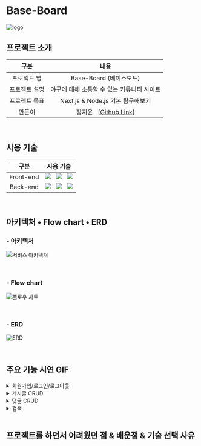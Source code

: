 # Base-Board
![logo](https://github.com/Jaylin16/Base-Board/assets/113872338/75e6f51c-f266-4077-b301-12bff3aee62c)

## 프로젝트 소개

| **구분** | **내용** |
|:--:|:--:|
프로젝트 명 | Base-Board (베이스보드)
프로젝트 설명 | 야구에 대해 소통할 수 있는 커뮤니티 사이트
프로젝트 목표 | Next.js & Node.js 기본 탐구해보기
만든이 | 장지윤 &nbsp; [[Github Link]](https://github.com/Jaylin16) 

</br>

## 사용 기술
| **구분** | **사용 기술** |
|:---:|:---:|
| Front-end | <img src="https://img.shields.io/badge/TypeScript-3178C6?style=flat-square&logo=typescript&logoColor=white"/> &nbsp; <img src="https://img.shields.io/badge/Next.js-000000?style=flat-square&logo=nextdotjs&logoColor=white"/> &nbsp; <img src="https://img.shields.io/badge/ReactQuery-FF4154?style=flat-square&logo=reactquery&logoColor=white"/>
| Back-end | <img src="https://img.shields.io/badge/JavaScript-F7DF1E?style=flat-square&logo=javascript&logoColor=black"/> &nbsp; <img src="https://img.shields.io/badge/Node.js-5FA04E?style=flat-square&logo=nodedotjs&logoColor=white"/> &nbsp; <img src="https://img.shields.io/badge/MongoDB-47A248?style=flat-square&logo=mongodb&logoColor=white"/>

</br>

## 아키텍처 • Flow chart • ERD
### - 아키텍처
![서비스 아키텍쳐](https://github.com/Jaylin16/Base-Board/assets/113872338/cc7e702d-21ff-4653-b472-909fb5f3ca29)

</br>

### - Flow chart
![플로우 차트](https://github.com/Jaylin16/Base-Board/assets/113872338/d5030afb-70d7-49d9-8137-09e4aed24838)

</br>

### - ERD
![ERD](https://github.com/Jaylin16/Base-Board/assets/113872338/5050103c-9642-4b23-99b2-51db84893c24)

</br>

## 주요 기능 시연 GIF

<details>
<summary> 회원가입/로그인/로그아웃 </summary>
<div markdown="1">


</details>

<details>
<summary>게시글 CRUD</summary>
<div markdown="1">


</details>

<details>
<summary>댓글 CRUD</summary>
<div markdown="1">


</details>

<details>
<summary>검색</summary>
<div markdown="1">


</details>

</br>

## 프로젝트를 하면서 어려웠던 점 & 배운점 & 기술 선택 사유

</br>
